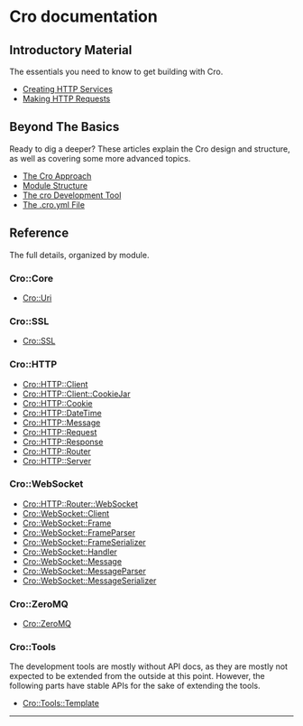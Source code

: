 # Cro documentation

## Introductory Material

The essentials you need to know to get building with Cro.

* [Creating HTTP Services](docs/intro/http-server)
* [Making HTTP Requests](docs/intro/http-client)

## Beyond The Basics

Ready to dig a deeper? These articles explain the Cro design and structure,
as well as covering some more advanced topics.

* [The Cro Approach](docs/approach)
* [Module Structure](docs/module-structure)
* [The cro Development Tool](docs/cro-tool)
* [The .cro.yml File](docs/cro-yml)

## Reference

The full details, organized by module.

### Cro::Core

* [Cro::Uri](docs/reference/cro-uri)

### Cro::SSL

* [Cro::SSL](docs/reference/cro-ssl)

### Cro::HTTP

* [Cro::HTTP::Client](docs/reference/cro-http-client)
* [Cro::HTTP::Client::CookieJar](docs/reference/cro-http-client-cookiejar)
* [Cro::HTTP::Cookie](docs/reference/cro-http-cookie)
* [Cro::HTTP::DateTime](docs/reference/cro-http-datetime)
* [Cro::HTTP::Message](docs/reference/cro-http-message)
* [Cro::HTTP::Request](docs/reference/cro-http-request)
* [Cro::HTTP::Response](docs/reference/cro-http-response)
* [Cro::HTTP::Router](docs/reference/cro-http-router)
* [Cro::HTTP::Server](docs/reference/cro-http-server)

### Cro::WebSocket

* [Cro::HTTP::Router::WebSocket](docs/reference/cro-http-router-websocket)
* [Cro::WebSocket::Client](docs/reference/cro-websocket-client)
* [Cro::WebSocket::Frame](docs/reference/cro-websocket-frame)
* [Cro::WebSocket::FrameParser](docs/reference/cro-websocket-frameparser)
* [Cro::WebSocket::FrameSerializer](docs/reference/cro-websocket-frameserializer)
* [Cro::WebSocket::Handler](docs/reference/cro-websocket-handler)
* [Cro::WebSocket::Message](docs/reference/cro-websocket-message)
* [Cro::WebSocket::MessageParser](docs/reference/cro-websocket-messageparser)
* [Cro::WebSocket::MessageSerializer](docs/reference/cro-websocket-messageserializer)

### Cro::ZeroMQ

* [Cro::ZeroMQ](docs/reference/cro-zeromq)

### Cro::Tools

The development tools are mostly without API docs, as they are mostly not
expected to be extended from the outside at this point. However, the following
parts have stable APIs for the sake of extending the tools.

* [Cro::Tools::Template](docs/reference/cro-tools-template)

---
